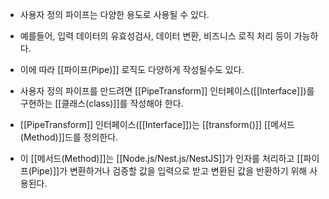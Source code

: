 - 사용자 정의 파이프는 다양한 용도로 사용될 수 있다.

- 예를들어, 입력 데이터의 유효성검사, 데이터 변환, 비즈니스 로직 처리 등이 가능하다. 
- 이에 따라 [[파이프(Pipe)]] 로직도 다양하게 작성될수도 있다.

- 사용자 정의 파이프를 만드려면 [[PipeTransform]] 인터페이스([[Interface]])를 구현하는 [[클래스(class)]]를 작성해야 한다. 
- [[PipeTransform]] 인터페이스([[Interface]])는 [[transform()]] [[메서드(Method)]]드를 정의한다. 

- 이 [[메서드(Method)]]는 [[Node.js/Nest.js/NestJS]]가 인자를 처리하고 [[파이프(Pipe)]]가 변환하거나 검증할 값을 입력으로 받고 변환된 값을 반환하기 위해 사용된다.